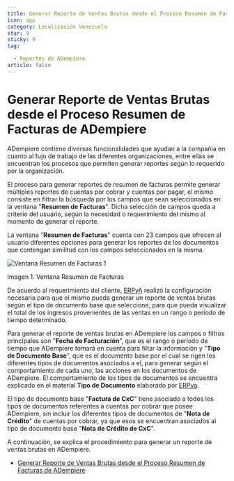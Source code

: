 ```yaml
---
title: Generar Reporte de Ventas Brutas desde el Proceso Resumen de Facturas de ADempiere
icon: app
category: Localización Venezuela
star: 9
sticky: 9
tag:

  - Reportes de ADempiere
article: false
---
```


**Generar Reporte de Ventas Brutas desde el Proceso Resumen de Facturas de ADempiere**
======================================================================================

ADempiere contiene diversas funcionalidades que ayudan a la compañía en cuanto al fujo de trabajo de las diferentes organizaciones, entre ellas se encuentran los procesos que permiten generar reportes según lo requerido por la organización.

El proceso para generar reportes de resumen de facturas permite generar múltiples reportes de cuentas por cobrar y cuentas por pagar, el mismo consiste en filtrar la búsqueda por los campos que sean seleccionados en la ventana "**Resumen de Facturas**". Dicha selección de campos queda a criterio del usuario, según la necesidad o requerimiento del mismo al momento de generar el reporte.  

La ventana "**Resumen de Facturas**" cuenta con 23 campos que ofrecen al usuario diferentes opciones para generar los reportes de los documentos que contengan similitud con los campos seleccionados en la misma.

![Ventana Resumen de Facturas 1](/assets/img/report/gross-sales-report/resources/vent1.png)

Imagen 1. Ventana Resumen de Facturas

De acuerdo al requerimiento del cliente, [ERPyA](http://erpya.com) realizó la configuración necesaria para que el mismo pueda generar un reporte de ventas brutas según el tipo de documento base que seleccione, para que pueda visualizar el total de los ingresos provenientes de las ventas en un rango o período de tiempo determinado.

Para generar el reporte de ventas brutas en ADempiere los campos o filtros principales son "**Fecha de Facturación**", que es el rango o período de tiempo que ADempiere tomará en cuenta para filtar la información y "**Tipo de Documento Base**", que es el documento base por el cual se rigen los diferentes tipos de documentos asociados a el, para generar según el comportamiento de cada uno, las acciones en los documentos de ADempiere. El comportamiento de los tipos de documentos se encuentra explicado en el material **Tipo de Documento** elaborado por [ERPya](http://erpya.com).

El tipo de documento base "**Factura de CxC**" tiene asociado a todos los tipos de documentos referentes a cuentas por cobrar que posee ADempiere, sin incluir los diferentes tipos de documentos de "**Nota de Crédito**" de cuentas por cobrar, ya que esos se encuentran asociados al tipo de documento base "**Nota de Crédito de CxC**".

A continuación, se explica el procedimiento para generar un reporte de ventas brutas en ADempiere.

- [Generar Reporte de Ventas Brutas desde el Proceso Resumen de Facturas de ADempiere](gross-sales-report)
